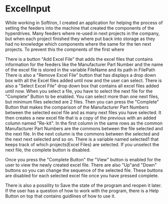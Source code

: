 # ExcelInput
While working in SoftIron, I created an application for helping the process of setting the feeders into the machine that created the components of the hyperdrives. Many feeders where re-used in next projects in the company, but when each project finished they where put back into storage as they had no knowledge which components where the same for the ten next projects. To prevent this the compnents of the first where 

There is a button "Add Excel File" that adds the excel files that contains information for the feeders like the Manufacturer Part Number   and the name of the excel file is stored in the variable FileName and its path in FilePath
There is also a "Remove Excel File" button that has displays a drop down box with all the Excel files added until now and the user can select.
There is also a "Select Excel File" drop down box that contains all excel files added until now. When you select a file, you have to select the next file for the "Complete" Button to be enabled. You can select more than one next files, but minimum files selected are 2 files. Then you can press the "Complete" Button that makes the comparison of the Manufacturer Part Numbers between the selected excel file and as many next files you have selected. It then creates a new excel file that is a copy of the previous with an added column named "Re-kit". In the first column in the same rows as the common Manufacturer Part Numbers are the commons between the file selected and the next file. In the next column is the commons between the selected and the next next selected and so on. There is a variable named selected1 that keeps track of which projects(Excel Files) are selected. If you unselect the next file, the complete button is disabled.

Once you press the "Complete Button" the "View" button is enabled for the user to view the newly created excel file. There are also "Up"and "Down" buttons so you can change the sequence of the selected file. These buttons are disabled for each selected excel file once you have pressed complete. 

There is also a possility to Save the state of the program and reopen it later. If the user has a question of how to work with the program, there is a Help Button on top that contains guidlines of how to use it.
